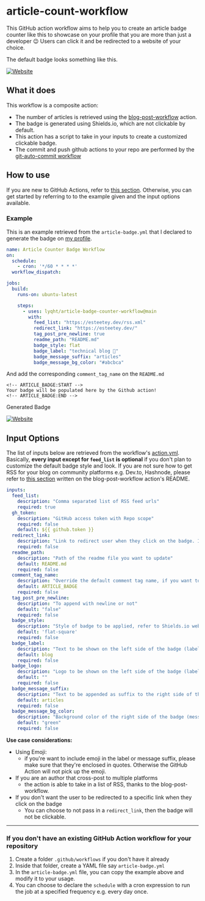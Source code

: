# article-count-workflow

This GitHub action workflow aims to help you to create an article badge counter like this to showcase on your profile that you are more than just a developer 😉 Users can click it and be redirected to a website of your choice. 

The default badge looks something like this.


<a href="https://esteetey.dev/"><img alt="Website" src="https://img.shields.io/website?label=blog 📝&up_message=18 articles&url=https://esteetey.dev/"></img></a>

## What it does

This workflow is a composite action:

- The number of articles is retrieved using the [blog-post-workflow](https://github.com/gautamkrishnar/blog-post-workflow) action.
- The badge is generated using Shields.io, which are not clickable by default.
- This action has a script to take in your inputs to create a customized clickable badge.
- The commit and push github actions to your repo are performed by the [git-auto-commit workflow](https://github.com/stefanzweifel/git-auto-commit-action)

## How to use

If you are new to GitHub Actions, refer to [this section](#if-you-dont-have-an-existing-github-action-workflow-for-your-repository). Otherwise, you can get started by referring to to the example given and the input options available.

### Example

This is an example retrieved from the `article-badge.yml` that I declared to generate the badge on [my profile](https://github.com/lyqht).

```yml
name: Article Counter Badge Workflow
on:
  schedule:
    - cron: '*/60 * * * *'
  workflow_dispatch:

jobs:
  build:
    runs-on: ubuntu-latest

    steps:
      - uses: lyqht/article-badge-counter-workflow@main
        with:
          feed_list: "https://esteetey.dev/rss.xml"
          redirect_link: "https://esteetey.dev/"
          tag_post_pre_newline: true
          readme_path: "README.md"
          badge_style: flat
          badge_label: "technical blog 📝"
          badge_message_suffix: "articles"
          badge_message_bg_color: "#abcbca"
```

And add the corresponding `comment_tag_name` on the `README.md`

```
<!-- ARTICLE_BADGE:START -->
Your badge will be populated here by the Github action!
<!-- ARTICLE_BADGE:END -->
```

Generated Badge

<a href="https://esteetey.dev/"><img alt="Website" src="https://img.shields.io/website?label=technical blog 📝&up_message=18 articles&url=https://esteetey.dev/&style=flat&up_color=%23abcbca&"></img></a>

## Input Options

The list of inputs below are retrieved from the workflow's [action.yml](https://github.com/lyqht/article-badge-counter-workflow/blob/main/action.yml). Basically, **every input except for `feed_list` is optional** if you don't plan to customize the default badge style and look. If you are not sure how to get RSS for your blog on community platforms e.g. Dev.to, Hashnode, please refer to [this section](https://github.com/gautamkrishnar/blog-post-workflow#popular-sources) written on the blog-post-workflow action's README.

```yml
inputs:
  feed_list:
    description: "Comma separated list of RSS feed urls"
    required: true
  gh_token:
    description: "GitHub access token with Repo scope"
    required: false
    default: ${{ github.token }}
  redirect_link:
    description: "Link to redirect user when they click on the badge. If not provided, the badge will not be a clickable."
    required: false
  readme_path:
    description: "Path of the readme file you want to update"
    default: README.md
    required: false
  comment_tag_name:
    description: "Override the default comment tag name, if you want to show multiple instances of the action on the same repo"
    default: ARTICLE_BADGE
    required: false
  tag_post_pre_newline:
    description: "To append with newline or not"
    default: "false"
    required: false
  badge_style:
    description: "Style of badge to be applied, refer to Shields.io website for the styles they offer"
    default: 'flat-square'
    required: false
  badge_label:
    description: "Text to be shown on the left side of the badge (label)"
    default: blog
    required: false
  badge_logo:
    description: "Logo to be shown on the left side of the badge (label)"
    default: ""
    required: false
  badge_message_suffix:
    description: "Text to be appended as suffix to the right side of the badge (message). For example, a suffix of 'pieces' will result in a message showing '20 pieces'"
    default: articles
    required: false
  badge_message_bg_color:
    description: "Background color of the right side of the badge (message). Accepts colors like 'green', hex values like '#F9D3C6'"
    default: "green"
    required: false
```


**Use case considerations:**
- Using Emoji: 
  - if you're want to include emoji in the label or message suffix, please make sure that they're enclosed in quotes. Otherwise the GitHub Action will not pick up the emoji.
- If you are an author that cross-post to multiple platforms
  - the action is able to take in a list of RSS, thanks to the blog-post-workflow.
- If you don't want the user to be redirected to a specific link when they click on the badge
  - You can choose to not pass in a `redirect_link`, then the badge will not be clickable.

---

### If you don't have an existing GitHub Action workflow for your repository

1. Create a folder `.github/workflows` if you don't have it already 
2. Inside that folder, create a YAML file say `article-badge.yml`
3. In the `article-badge.yml` file, you can copy the example above and modify it to your usage.
4. You can choose to declare the `schedule` with a cron expression to run the job at a specified frequency e.g. every day once.

